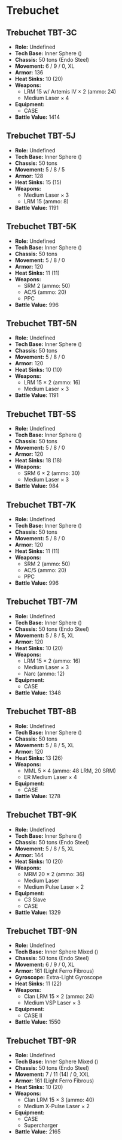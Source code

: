 # Trebuchet
## Trebuchet TBT-3C
- **Role:** Undefined
- **Tech Base:** Inner Sphere ()
- **Chassis:** 50 tons (Endo Steel)
- **Movement:** 6 / 9 / 0, XL
- **Armor:** 136
- **Heat Sinks:** 10 (20)
- **Weapons:**
  - LRM 15 w/ Artemis IV × 2 (ammo: 24)
  - Medium Laser × 4
- **Equipment:**
  - CASE
- **Battle Value:** 1414

## Trebuchet TBT-5J
- **Role:** Undefined
- **Tech Base:** Inner Sphere ()
- **Chassis:** 50 tons
- **Movement:** 5 / 8 / 5
- **Armor:** 128
- **Heat Sinks:** 15 (15)
- **Weapons:**
  - Medium Laser × 3
  - LRM 15 (ammo: 8)
- **Battle Value:** 1191

## Trebuchet TBT-5K
- **Role:** Undefined
- **Tech Base:** Inner Sphere ()
- **Chassis:** 50 tons
- **Movement:** 5 / 8 / 0
- **Armor:** 120
- **Heat Sinks:** 11 (11)
- **Weapons:**
  - SRM 2 (ammo: 50)
  - AC/5 (ammo: 20)
  - PPC
- **Battle Value:** 996

## Trebuchet TBT-5N
- **Role:** Undefined
- **Tech Base:** Inner Sphere ()
- **Chassis:** 50 tons
- **Movement:** 5 / 8 / 0
- **Armor:** 120
- **Heat Sinks:** 10 (10)
- **Weapons:**
  - LRM 15 × 2 (ammo: 16)
  - Medium Laser × 3
- **Battle Value:** 1191

## Trebuchet TBT-5S
- **Role:** Undefined
- **Tech Base:** Inner Sphere ()
- **Chassis:** 50 tons
- **Movement:** 5 / 8 / 0
- **Armor:** 120
- **Heat Sinks:** 18 (18)
- **Weapons:**
  - SRM 6 × 2 (ammo: 30)
  - Medium Laser × 3
- **Battle Value:** 984

## Trebuchet TBT-7K
- **Role:** Undefined
- **Tech Base:** Inner Sphere ()
- **Chassis:** 50 tons
- **Movement:** 5 / 8 / 0
- **Armor:** 120
- **Heat Sinks:** 11 (11)
- **Weapons:**
  - SRM 2 (ammo: 50)
  - AC/5 (ammo: 20)
  - PPC
- **Battle Value:** 996

## Trebuchet TBT-7M
- **Role:** Undefined
- **Tech Base:** Inner Sphere ()
- **Chassis:** 50 tons (Endo Steel)
- **Movement:** 5 / 8 / 5, XL
- **Armor:** 120
- **Heat Sinks:** 10 (20)
- **Weapons:**
  - LRM 15 × 2 (ammo: 16)
  - Medium Laser × 3
  - Narc (ammo: 12)
- **Equipment:**
  - CASE
- **Battle Value:** 1348

## Trebuchet TBT-8B
- **Role:** Undefined
- **Tech Base:** Inner Sphere ()
- **Chassis:** 50 tons
- **Movement:** 5 / 8 / 5, XL
- **Armor:** 120
- **Heat Sinks:** 13 (26)
- **Weapons:**
  - MML 5 × 4 (ammo: 48 LRM, 20 SRM)
  - ER Medium Laser × 4
- **Equipment:**
  - CASE
- **Battle Value:** 1278

## Trebuchet TBT-9K
- **Role:** Undefined
- **Tech Base:** Inner Sphere ()
- **Chassis:** 50 tons (Endo Steel)
- **Movement:** 5 / 8 / 5, XL
- **Armor:** 144
- **Heat Sinks:** 10 (20)
- **Weapons:**
  - MRM 20 × 2 (ammo: 36)
  - Medium Laser
  - Medium Pulse Laser × 2
- **Equipment:**
  - C3 Slave
  - CASE
- **Battle Value:** 1329

## Trebuchet TBT-9N
- **Role:** Undefined
- **Tech Base:** Inner Sphere Mixed ()
- **Chassis:** 50 tons (Endo Steel)
- **Movement:** 6 / 9 / 0, XL
- **Armor:** 161 (Light Ferro Fibrous)
- **Gyroscope:** Extra-Light Gyroscope
- **Heat Sinks:** 11 (22)
- **Weapons:**
  - Clan LRM 15 × 2 (ammo: 24)
  - Medium VSP Laser × 3
- **Equipment:**
  - CASE II
- **Battle Value:** 1550

## Trebuchet TBT-9R
- **Role:** Undefined
- **Tech Base:** Inner Sphere Mixed ()
- **Chassis:** 50 tons (Endo Steel)
- **Movement:** 7 / 11 (14) / 0, XXL
- **Armor:** 161 (Light Ferro Fibrous)
- **Heat Sinks:** 10 (20)
- **Weapons:**
  - Clan LRM 15 × 3 (ammo: 40)
  - Medium X-Pulse Laser × 2
- **Equipment:**
  - CASE
  - Supercharger
- **Battle Value:** 2165

